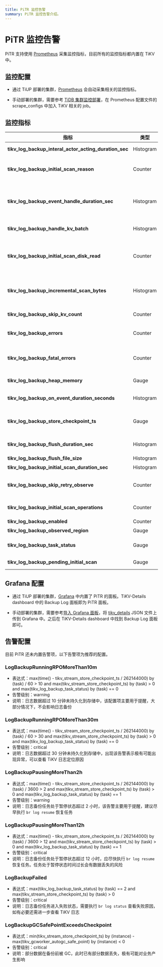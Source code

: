 ```yaml
---
title: PiTR 监控告警
summary: PiTR 监控告警介绍。
---
```


# PiTR 监控告警

PiTR 支持使用 [Prometheus](https://prometheus.io/) 采集监控指标，目前所有的监控指标都内置在 TiKV 中。

## 监控配置

- 通过 TiUP 部署的集群，[Prometheus](https://prometheus.io/) 会自动采集相关的监控指标。

- 手动部署的集群，需要参考 [TiDB 集群监控部署](/deploy-monitoring-services.md)，在 Prometheus 配置文件的 scrape_configs 中加入 TiKV 相关的 job。

## 监控指标

| 指标                                                | 类型    | 说明                                                                                                                                                 |
|-------------------------------------------------------|-----------|---------------------------------------------------------------------------------------------------------------------------------------------------------|
| **tikv_log_backup_interal_actor_acting_duration_sec** | Histogram | 处理内部各种消息事件的耗时。<br/>`message :: TaskType`                                                                                                            |
| **tikv_log_backup_initial_scan_reason**               | Counter   | 触发增量扫的原因统计。主要是 Leader 迁移或者 Region Version 变更。<br/> `reason :: {"leader-changed", "region-changed", "retry"}`                                           |
| **tikv_log_backup_event_handle_duration_sec**         | Histogram | 处理 KV Event 的耗时。和 `tikv_log_backup_on_event_duration_seconds` 相比，这个指标包含了一些内部转化消耗的时间，相对来说更为宏观。  <br/>`stage :: {"to_stream_event", "save_to_temp_file"}` |
| **tikv_log_backup_handle_kv_batch**                   | Histogram | 由 RaftStore 发送的 KV 对的 Batch 大小统计，统计数据为 Region 级别。                                                                                                     |
| **tikv_log_backup_initial_scan_disk_read**            | Counter   | 增量扫期间，从硬盘读取的数据量的大小。在 Linux 系统下，这个信息来自于 procfs，是实际从 block device 读取的数据量的大小；配置项 `initial-scan-rate-limit` 也是施加于这个数值上。                                     |
| **tikv_log_backup_incremental_scan_bytes**            | Histogram | 增量扫期间，实际产生的 KV 对的大小。因为压缩和读放大的缘故，这个数值和 `tikv_log_backup_initial_scan_disk_read` 不一定相同。                                                                   |
| **tikv_log_backup_skip_kv_count**                     | Counter   | 日志备份期间，因为对备份没有帮助而被跳过的 Raft Event 数量。                                                                                                                    |
| **tikv_log_backup_errors**                            | Counter   | 日志备份期间，遇到的可以重试或可以忽略的错误。 <br/>`type :: ErrorType`                                                                                                       |
| **tikv_log_backup_fatal_errors**                      | Counter   | 日志备份期间，遇到的不可重试或不可忽略的错误。当该类错误出现的时候，日志备份任务会被暂停。 <br/>`type :: ErrorType`                                                                                   |
| **tikv_log_backup_heap_memory**                       | Gauge     | 日志备份期间，增量扫发现的、尚未被消费的事件占用的内存。                                                                                                                           |
| **tikv_log_backup_on_event_duration_seconds**         | Histogram | 将 KV Event 保存到临时文件各个阶段的耗时。 <br/>`stage :: {"write_to_tempfile", "syscall_write"}`                                                                        |
| **tikv_log_backup_store_checkpoint_ts**               | Gauge     | Store 级别的 Checkpoint TS，已经弃用。其含义更加接近于 Store 当前注册的 GC Safepoint. <br/>`task :: string`                                                                    |
| **tikv_log_backup_flush_duration_sec**                | Histogram | 将本地临时文件移动到外部存储的耗时。<br/>`stage :: {"generate_metadata", "save_files", "clear_temp_files"}`                                                                |
| **tikv_log_backup_flush_file_size**                   | Histogram | 备份产生的文件的大小统计。                                                                                                                                           |
| **tikv_log_backup_initial_scan_duration_sec**         | Histogram | 增量扫的整体耗时统计。                                                                                                                                             |
| **tikv_log_backup_skip_retry_observe**                | Counter   | 在日志备份过程中，遇到的可忽略错误的统计，即放弃 retry 的原因。 <br/>`reason :: {"region-absent", "not-leader", "stale-command"}`                                                   |
| **tikv_log_backup_initial_scan_operations**           | Counter   | 增量扫过程中， RocksDB 相关的操作统计。<br/>`cf :: {"default", "write", "lock"}, op :: RocksDBOP`                                                                       |
| **tikv_log_backup_enabled**                           | Counter   | 日志备份功能是否开启，若值大于 0，表示开启                                                                                                                                  |
| **tikv_log_backup_observed_region**                   | Gauge     | 被监听的 region 数量                                                                                                                                          |
| **tikv_log_backup_task_status**                       | Gauge     | 日志备份任务状态，0-Running 1-Paused 2-Error <br/>`task :: string`                                                                                                |
| **tikv_log_backup_pending_initial_scan**              | Gauge     | 尚未执行的增量扫的统计。<br/>`stage :: {"queuing", "executing"}`                                                                                                     |

## Grafana 配置

- 通过 TiUP 部署的集群，[Grafana](https://grafana.com/) 中内置了 PiTR 的面板。TiKV-Details dashboard 中的 Backup Log 面板即为 PiTR 面板。

- 手动部署的集群，需要参考[导入 Grafana 面板](/deploy-monitoring-services.md#第-2-步导入-grafana-面板)，将 [tikv_details](https://github.com/tikv/tikv/blob/master/metrics/grafana/tikv_details.json) JSON 文件上传到 Grafana 中。之后在 TiKV-Details dashboard 中找到 Backup Log 面板即可。

## 告警配置

目前 PiTR 还未内置告警项，以下告警项为推荐的配置。

### LogBackupRunningRPOMoreThan10m

- 表达式：max(time() - tikv_stream_store_checkpoint_ts / 262144000) by (task) / 60 > 10 and max(tikv_stream_store_checkpoint_ts) by (task) > 0 and max(tikv_log_backup_task_status) by (task) == 0
- 告警级别：warning
- 说明：日志数据超过 10 分钟未持久化到存储中，该配置项主要用于提醒，大部分情况下，不会影响日志备份

### LogBackupRunningRPOMoreThan30m

- 表达式：max(time() - tikv_stream_store_checkpoint_ts / 262144000) by (task) / 60 > 30 and max(tikv_stream_store_checkpoint_ts) by (task) > 0 and max(tikv_log_backup_task_status) by (task) == 0
- 告警级别：critical
- 说明：日志数据超过 30 分钟未持久化到存储中，出现该告警表示极有可能出现异常，可以查看 TiKV 日志定位原因

### LogBackupPausingMoreThan2h

- 表达式：max(time() - tikv_stream_store_checkpoint_ts / 262144000) by (task) / 3600 > 2 and max(tikv_stream_store_checkpoint_ts) by (task) > 0 and max(tikv_log_backup_task_status) by (task) == 1
- 告警级别：warning
- 说明：日志备份任务处于暂停状态超过 2 小时，该告警主要用于提醒，建议尽早执行 `br log resume` 恢复任务

### LogBackupPausingMoreThan12h

- 表达式：max(time() - tikv_stream_store_checkpoint_ts / 262144000) by (task) / 3600 > 12 and max(tikv_stream_store_checkpoint_ts) by (task) > 0 and max(tikv_log_backup_task_status) by (task) == 1
- 告警级别：critical
- 说明：日志备份任务处于暂停状态超过 12 小时，应尽快执行 `br log resume` 恢复任务。任务处于暂停状态时间过长会有数据丢失的风险

### LogBackupFailed

- 表达式：max(tikv_log_backup_task_status) by (task) == 2 and max(tikv_stream_store_checkpoint_ts) by (task) > 0
- 告警级别：critical
- 说明：日志备份任务进入失败状态，需要执行 `br log status` 查看失败原因，如有必要还需进一步查看 TiKV 日志

### LogBackupGCSafePointExceedsCheckpoint

- 表达式：min(tikv_stream_store_checkpoint_ts) by (instance) - max(tikv_gcworker_autogc_safe_point) by (instance) < 0
- 告警级别：critical
- 说明：部分数据在备份前被 GC，此时已有部分数据丢失，极有可能对业务产生影响
